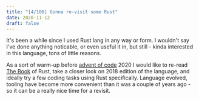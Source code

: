 ```yaml
---
title: "[4/100] Gonna re-visit some Rust"
date: 2020-11-12
draft: false
---
```


It's been a while since I used Rust lang in any way or form.
I wouldn't say I've done anything noticable, or even useful it in, but still - kinda interested in this language, tons of little reasons.

As a sort of warm-up before [advent of code](https://adventofcode.com) 2020 I would like to re-read [The Book](https://doc.rust-lang.org/stable/book/) of Rust, take a closer look on 2018 edition of the language, and ideally try a few coding tasks using Rust specifically.
Language evolved, tooling have become more convenient than it was a couple of years ago - so it can be a really nice time for a revisit.